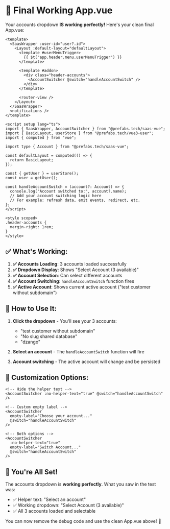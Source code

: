 # 🎉 Final Working App.vue

Your accounts dropdown **IS working perfectly!** Here's your clean final App.vue:

```vue
<template>
  <SaasWrapper :user-id="user?.id">
    <Layout :default-layout="defaultLayout">
      <template #userMenuTrigger>
        {{ $t("app.header.menu.userMenuTrigger") }}
      </template>

      <template #addon>
        <div class="header-accounts">
          <AccountSwitcher @switch="handleAccountSwitch" />
        </div>
      </template>

      <router-view />
    </Layout>
  </SaasWrapper>
  <notifications />
</template>

<script setup lang="ts">
import { SaasWrapper, AccountSwitcher } from "@prefabs.tech/saas-vue";
import { BasicLayout, userStore } from "@prefabs.tech/vue3-user";
import { computed } from "vue";

import type { Account } from "@prefabs.tech/saas-vue";

const defaultLayout = computed(() => {
  return BasicLayout;
});

const { getUser } = userStore();
const user = getUser();

const handleAccountSwitch = (account?: Account) => {
  console.log("Account switched to:", account?.name);
  // Add your account switching logic here
  // For example: refresh data, emit events, redirect, etc.
};
</script>

<style scoped>
.header-accounts {
  margin-right: 1rem;
}
</style>
```

## ✅ What's Working:

1. **✅ Accounts Loading**: 3 accounts loaded successfully
2. **✅ Dropdown Display**: Shows "Select Account (3 available)"
3. **✅ Account Selection**: Can select different accounts
4. **✅ Account Switching**: `handleAccountSwitch` function fires
5. **✅ Active Account**: Shows current active account ("test customer without subdomain")

## 🎯 How to Use It:

1. **Click the dropdown** - You'll see your 3 accounts:

   - "test customer without subdomain"
   - "No slug shared database"
   - "dzango"

2. **Select an account** - The `handleAccountSwitch` function will fire

3. **Account switching** - The active account will change and be persisted

## 🔧 Customization Options:

```vue
<!-- Hide the helper text -->
<AccountSwitcher :no-helper-text="true" @switch="handleAccountSwitch" />

<!-- Custom empty label -->
<AccountSwitcher
  empty-label="Choose your account..."
  @switch="handleAccountSwitch"
/>

<!-- Both options -->
<AccountSwitcher
  :no-helper-text="true"
  empty-label="Switch Account..."
  @switch="handleAccountSwitch"
/>
```

## 🎉 You're All Set!

The accounts dropdown is **working perfectly**. What you saw in the test was:

- ✅ Helper text: "Select an account"
- ✅ Working dropdown: "Select Account (3 available)"
- ✅ All 3 accounts loaded and selectable

You can now remove the debug code and use the clean App.vue above! 🚀
